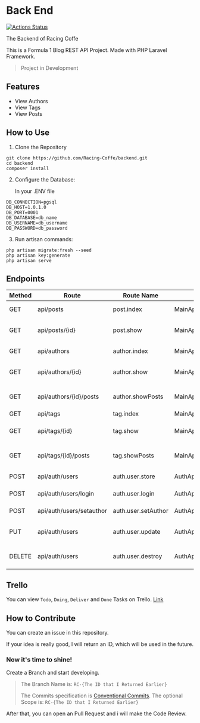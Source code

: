 # Back End
[![Actions Status](https://github.com/racing-coffe/backend/actions/workflows/ci.yml/badge.svg)](https://github.com/racing-coffe/backend/actions)

The Backend of Racing Coffe

This is a Formula 1 Blog REST API Project. Made with PHP Laravel Framework.

> Project in Development

## Features
- View Authors
- View Tags
- View Posts 

## How to Use
1. Clone the Repository
```
git clone https://github.com/Racing-Coffe/backend.git
cd backend
composer install
```

2. Configure the Database:

   In your .ENV file
```
DB_CONNECTION=pgsql
DB_HOST=1.0.1.0
DB_PORT=0001
DB_DATABASE=db_name
DB_USERNAME=db_username
DB_PASSWORD=db_password
```

3. Run artisan commands:
```
php artisan migrate:fresh --seed
php artisan key:generate
php artisan serve
```

## Endpoints
| Method  | Route                       | Route Name          | Controller                           | Description                    | Authorization                |
| ------- | --------------------------- | ------------------- | ------------------------------------ | ------------------------------ | ---------------------------- |
|  GET    |  api/posts                  | post.index          | MainApi\PostController@index         | List all Posts                 | None                         |
|  GET    |  api/posts/{id}             | post.show           | MainApi\PostController@show          | Show a Specific Post           | None                         |
|  GET    |  api/authors                | author.index        | MainApi\AuthorController@index       | List all Authors               | None                         |
|  GET    |  api/authors/{id}           | author.show         | MainApi\AuthorController@show        | Show a Specific Author         | None                         |
|  GET    |  api/authors/{id}/posts     | author.showPosts    | MainApi\AuthorController@showPosts   | List all Posts from An Author  | None                         |
|  GET    |  api/tags                   | tag.index           | MainApi\TagController@index          | List all Tags                  | None                         |
|  GET    |  api/tags/{id}              | tag.show            | MainApi\TagController@show           | Show a Specific Tag            | None                         |
|  GET    |  api/tags/{id}/posts        | tag.showPosts       | MainApi\TagController@showPosts      | List all Posts from A Tag      | None                         |
|  POST   |  api/auth/users             | auth.user.store     | AuthApi\AuthUserController@store     | Store a new User               | Return the Access Token      |
|  POST   |  api/auth/users/login       | auth.user.login     | AuthApi\AuthUserController@login     | Login an User                  | Return the Access Token      |
|  POST   |  api/auth/users/setauthor   | auth.user.setAuthor | AuthApi\AuthUserController@setAuthor | Set an User as Author          | Needs be Admin               |
|  PUT    |  api/auth/users             | auth.user.update    | AuthApi\AuthUserController@update    | Update Data from User          | Needs Access Token from User |
|  DELETE |  api/auth/users             | auth.user.destroy   | AuthApi\AuthUserController@destroy   | Delete an User                 | Needs Access Token from User |


## Trello
You can view `Todo`, `Doing`, `Deliver` and `Done` Tasks on Trello.
[Link](https://trello.com/b/WCbMv3Q8/back-end)

## How to Contribute
You can create an issue in this repository. 

If your idea is really good, I will return an ID, which will be used in the future.

### Now it's time to shine!
Create a Branch and start developing. 
> The Branch Name is: `RC-{The ID that I Returned Earlier}` 
> 
> The Commits specification is [Conventional Commits](https://www.conventionalcommits.org/en/v1.0.0/). The optional Scope is: `RC-{The ID that I Returned Earlier}`

After that, you can open an Pull Request and i will make the Code Review.
